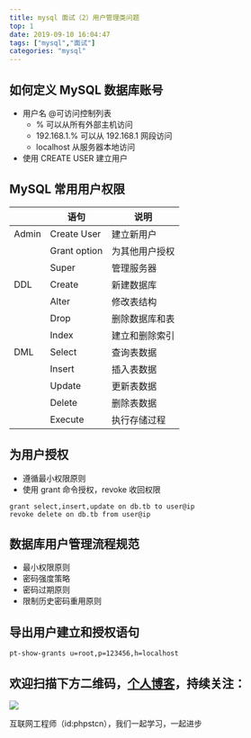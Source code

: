 ```yaml
---
title: mysql 面试（2）用户管理类问题
top: 1
date: 2019-09-10 16:04:47
tags: ["mysql","面试"]
categories: "mysql"
---
```


## 如何定义 MySQL 数据库账号

* 用户名 @可访问控制列表
  + % 可以从所有外部主机访问
  + 192.168.1.% 可以从 192.168.1 网段访问
  + localhost 从服务器本地访问
* 使用 CREATE USER 建立用户

## MySQL 常用用户权限

||语句|说明|
|----|---- |-----|
|Admin|Create User|建立新用户
||Grant option|为其他用户授权
||Super|管理服务器
|DDL|Create|新建数据库
||Alter|修改表结构
||Drop|删除数据库和表
||Index|建立和删除索引
|DML|Select|查询表数据
||Insert|插入表数据
||Update|更新表数据
||Delete|删除表数据
||Execute|执行存储过程

## 为用户授权

* 遵循最小权限原则
* 使用 grant 命令授权，revoke 收回权限

```
grant select,insert,update on db.tb to user@ip
revoke delete on db.tb from user@ip
```

## 数据库用户管理流程规范

* 最小权限原则
* 密码强度策略
* 密码过期原则
* 限制历史密码重用原则

## 导出用户建立和授权语句

```
pt-show-grants u=root,p=123456,h=localhost
```

## 欢迎扫描下方二维码，[个人博客](https://www.phpst.cn)，持续关注：

![](https://ww1.sinaimg.cn/large/a616b9a4gy1g4xzv954a4j20760763yo.jpg)

互联网工程师（id:phpstcn），我们一起学习，一起进步
